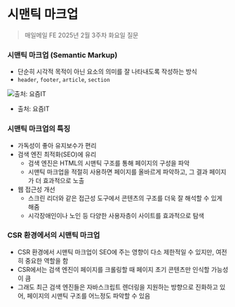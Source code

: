 #  시맨틱 마크업

> 매일메일 FE 2025년 2월 3주차 화요일 질문

### 시맨틱 마크업 (Semantic Markup)

- 단순히 시각적 목적이 아닌 요소의 의미를 잘 나타내도록 작성하는 방식
- `header`, `footer`, `article`, `section`

![출처: 요즘IT](https://yozm.wishket.com/media/news/2495/2.png)
- 출처: 요즘IT

### 시맨틱 마크업의 특징

- 가독성이 좋아 유지보수가 편리
- 검색 엔진 최적화(SEO)에 유리
    - 검색 엔진은 HTML의 시맨틱 구조를 통해 페이지의 구성을 파악
    - 시맨틱 마크업을 적절히 사용하면 페이지를 올바르게 파악하고, 그 결과 페이지가 더 효과적으로 노출
- 웹 접근성 개선
    - 스크린 리더와 같은 접근성 도구에서 콘텐츠의 구조를 더욱 잘 해석할 수 있게 해줌
    - 시각장애인이나 노인 등 다양한 사용자층이 사이트를 효과적으로 탐색

### CSR 환경에서의 시맨틱 마크업
- CSR 환경에서 시맨틱 마크업이 SEO에 주는 영향이 다소 제한적일 수 있지만, 여전히 중요한 역할을 함
- CSR에서는 검색 엔진이 페이지를 크롤링할 때 페이지 초기 콘텐츠만 인식할 가능성이 큼
- 그래도 최근 검색 엔진들은 자바스크립트 렌더링을 지원하는 방향으로 진화하고 있어, 페이지의 시맨틱 구조를 어느정도 파악할 수 있음

